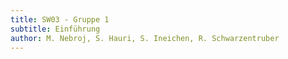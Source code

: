 ```yaml
---
title: SW03 - Gruppe 1
subtitle: Einführung
author: M. Nebroj, S. Hauri, S. Ineichen, R. Schwarzentruber
---
```

